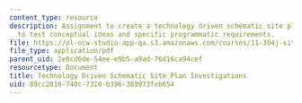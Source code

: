 ```yaml
---
content_type: resource
description: Assignment to create a technology driven schematic site plan investigation
  to test conceptual ideas and specific programmatic requirements.
file: https://ol-ocw-studio-app-qa.s3.amazonaws.com/courses/11-304j-site-and-infrastructure-systems-planning-spring-2009/89cc2816740c7310b396389973feb654_MIT11_304js09_assn04.pdf
file_type: application/pdf
parent_uid: 2e0cd6de-54ee-e9b5-a9ad-76d16ca94cef
resourcetype: Document
title: Technology Driven Schematic Site Plan Investigations
uid: 89cc2816-740c-7310-b396-389973feb654
---
```

